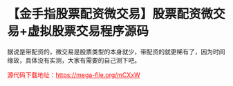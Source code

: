 # 【金手指股票配资微交易】股票配资微交易+虚拟股票交易程序源码

据说是带配资的，微交易是股票类型的本身就少，带配资的就更稀有了，因为时间缘故，具体没有实测，大家有需要的自己测下吧。




<p style="color: red;">源代码下载地址：<a href="https://mega-file.org/mCXxW" style="color: red;">https://mega-file.org/mCXxW</a></p>